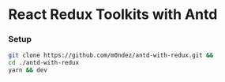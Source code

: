 # React Redux Toolkits with Antd

### Setup
```sh
git clone https://github.com/m0ndez/antd-with-redux.git &&
cd ./antd-with-redux
yarn && dev
```
